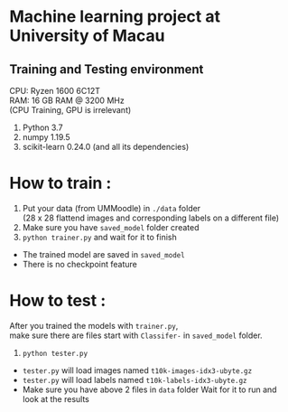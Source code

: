 # Machine learning project at University of Macau

## Training and Testing environment
CPU: Ryzen 1600 6C12T  
RAM: 16 GB RAM @ 3200 MHz   
(CPU Training, GPU is irrelevant)  
1. Python 3.7
2. numpy 1.19.5
3. scikit-learn 0.24.0 (and all its dependencies)

# How to train :
1. Put your data (from UMMoodle) in `./data` folder  
(28 x 28 flattend images and corresponding labels on a different file)  
2. Make sure you have `saved_model` folder created
3. ```python trainer.py``` and wait for it to finish
- The trained model are saved in ```saved_model```
- There is no checkpoint feature

# How to test :
After you trained the models with `trainer.py`,   
make sure there are files start with `Classifer-` in `saved_model` folder.
1. ```python tester.py```
- `tester.py` will load images named `t10k-images-idx3-ubyte.gz`
- `tester.py` will load labels named `t10k-labels-idx3-ubyte.gz`
- Make sure you have above 2 files in `data` folder
Wait for it to run and look at the results 
